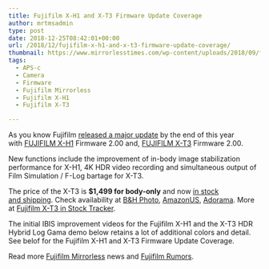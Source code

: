 ```yaml
---
title: Fujifilm X-H1 and X-T3 Firmware Update Coverage
author: mrtmsadmin
type: post
date: 2018-12-25T08:42:01+00:00
url: /2018/12/fujifilm-x-h1-and-x-t3-firmware-update-coverage/
thumbnail: https://www.mirrorlesstimes.com/wp-content/uploads/2018/09/fujifilm-x-t3-front-side.jpg
tags:
  - APS-c
  - Camera
  - Firmware
  - Fujifilm Mirrorless
  - Fujifilm X-H1
  - Fujifilm X-T3

---
```

As you know Fujifilm <a href="https://www.dailycameranews.com/2018/12/fujifilm-x-t3-x-h1-and-xf80mmf2-8-firmware-updates-released/" target="_blank" rel="noopener">released a major update</a> by the end of this year with [FUJIFILM X-H1][1] Firmware 2.00 and, [FUJIFILM X-T3][2] Firmware 2.00.

New functions include the improvement of in-body image stabilization performance for X-H1, 4K HDR video recording and simultaneous output of Film Simulation / F-Log bartage for X-T3.

The price of the X-T3 is **$1,499 for body-only** and now [in stock and shipping][3]. Check availability at <a href="https://www.bhphotovideo.com/c/search?Ntt=Fujifilm%20X-T3&N=0&InitialSearch=yes&sts=ma&Top+Nav-Search=&BI=20175&KBID=14249" target="_blank" rel="follow external noopener noreferrer" data-wpel-link="external">B&H Photo</a>, <a href="https://www.amazon.com/Fujifilm-X-T3-Mirrorless-Digital-Body/dp/B07H49QWN4/?tag=daicamnew-20" target="_blank" rel="follow external noopener noreferrer" data-wpel-link="external" data-amzn-asin="B07H49QWN4">AmazonUS</a>, <a class="broken_link" href="https://adorama.evyy.net/c/63923/51926/1036?u=https%3A%2F%2Fwww.adorama.com%2Fifjxt3b.html" target="_blank" rel="follow external noopener noreferrer">Adorama</a>. More at [Fujifilm X-T3 in Stock Tracker][4]. <!--more-->

The initial IBIS improvement videos for the Fujifilm X-H1 and the X-T3 HDR Hybrid Log Gama demo below retains a lot of additional colors and detail. See belof for the Fujifilm X-H1 and X-T3 Firmware Update Coverage.











Read more [Fujifilm Mirrorless][5] news and <a href="https://www.dailycameranews.com/tag/fujifilm-rumors/" target="_blank" rel="noopener">Fujifilm Rumors</a>.

 [1]: https://www.mirrorlesstimes.com/tags/fujifilm-x-h1/
 [2]: https://www.mirrorlesstimes.com/tags/fujifilm-x-t3/
 [3]: https://www.dailycameranews.com/2018/09/fujifilm-x-t3-in-stock-and-shipping-in-the-us/
 [4]: https://www.mirrorlesstimes.com/2018/09/fujifilm-x-t3-in-stock-availability-tracker/
 [5]: https://www.mirrorlesstimes.com/tags/fujifilm-mirrorless/